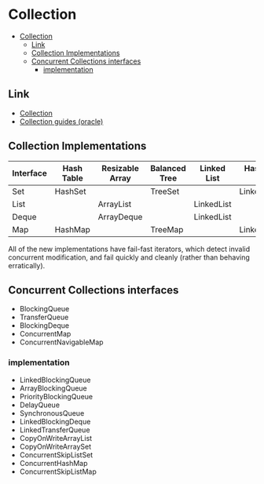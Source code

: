 # Collection

- [Collection](#collection)
  - [Link](#link)
  - [Collection Implementations](#collection-implementations)
  - [Concurrent Collections interfaces](#concurrent-collections-interfaces)
    - [implementation](#implementation)

## Link

- [Collection](https://liujiacai.net/blog/2015/09/01/java-collection-overview/#disqus_thread)
- [Collection guides (oracle)](https://docs.oracle.com/javase/8/docs/technotes/guides/collections/index.html)

## Collection Implementations

| Interface | Hash Table | Resizable Array | Balanced Tree | Linked List | Hash Table + Linked |
| --------- | ---------- | --------------- | ------------- | ----------- | ------------------- |
| Set       | HashSet    |                 | TreeSet       |             | LinkedHashSet       |
| List      |            | ArrayList       |               | LinkedList  |
| Deque     |            | ArrayDeque      |               | LinkedList  |
| Map       | HashMap    |                 | TreeMap       |             | LinkedHashMap       |

All of the new implementations have fail-fast iterators, which detect invalid concurrent modification, and fail quickly and cleanly (rather than behaving erratically).

## Concurrent Collections interfaces

- BlockingQueue
- TransferQueue
- BlockingDeque
- ConcurrentMap
- ConcurrentNavigableMap

### implementation

- LinkedBlockingQueue
- ArrayBlockingQueue
- PriorityBlockingQueue
- DelayQueue
- SynchronousQueue
- LinkedBlockingDeque
- LinkedTransferQueue
- CopyOnWriteArrayList
- CopyOnWriteArraySet
- ConcurrentSkipListSet
- ConcurrentHashMap
- ConcurrentSkipListMap
